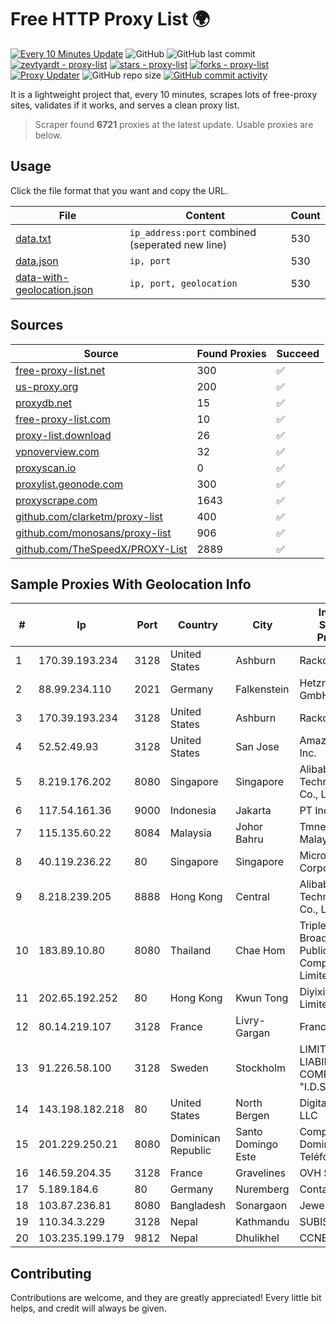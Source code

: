 
# Free HTTP Proxy List 🌍

[![Every 10 Minutes Update](https://github.com/mertguvencli/http-proxy-list/actions/workflows/main.yml/badge.svg?branch=main)](https://github.com/mertguvencli/http-proxy-list/actions/workflows/main.yml)
![GitHub](https://img.shields.io/github/license/mertguvencli/http-proxy-list)
![GitHub last commit](https://img.shields.io/github/last-commit/mertguvencli/http-proxy-list)
[![zevtyardt - proxy-list](https://img.shields.io/static/v1?label=zevtyardt&message=proxy-list&color=blue&logo=github)](https://github.com/zevtyardt/proxy-list "Go to GitHub repo")
[![stars - proxy-list](https://img.shields.io/github/stars/zevtyardt/proxy-list?style=social)](https://github.com/zevtyardt/proxy-list)
[![forks - proxy-list](https://img.shields.io/github/forks/zevtyardt/proxy-list?style=social)](https://github.com/zevtyardt/proxy-list)
[![Proxy Updater](https://github.com/zevtyardt/proxy-list/workflows/Proxy%20Updater/badge.svg)](https://github.com/zevtyardt/proxy-list/actions?query=workflow:"Proxy+Updater")
![GitHub repo size](https://img.shields.io/github/repo-size/zevtyardt/proxy-list)
[![GitHub commit activity](https://img.shields.io/github/commit-activity/m/zevtyardt/proxy-list?logo=commits)](https://github.com/zevtyardt/proxy-list/commits/main)

It is a lightweight project that, every 10 minutes, scrapes lots of free-proxy sites, validates if it works, and serves a clean proxy list.

> Scraper found **6721** proxies at the latest update. Usable proxies are below.

## Usage

Click the file format that you want and copy the URL.

|File|Content|Count|
|----|-------|-----|
|[data.txt](https://raw.githubusercontent.com/mertguvencli/http-proxy-list/main/proxy-list/data.txt)|`ip_address:port` combined (seperated new line)|530|
|[data.json](https://raw.githubusercontent.com/mertguvencli/http-proxy-list/main/proxy-list/data.json)|`ip, port`|530|
|[data-with-geolocation.json](https://raw.githubusercontent.com/mertguvencli/http-proxy-list/main/proxy-list/data-with-geolocation.json)|`ip, port, geolocation`|530|

## Sources

|Source|Found Proxies|Succeed|
|------|-------------|-------|
|[free-proxy-list.net](https://free-proxy-list.net)|300|✅|
|[us-proxy.org](https://www.us-proxy.org)|200|✅|
|[proxydb.net](http://proxydb.net)|15|✅|
|[free-proxy-list.com](https://free-proxy-list.com/?page=&port=&type%5B%5D=http&type%5B%5D=https&up_time=0&search=Search)|10|✅|
|[proxy-list.download](https://www.proxy-list.download/HTTP)|26|✅|
|[vpnoverview.com](https://vpnoverview.com/privacy/anonymous-browsing/free-proxy-servers)|32|✅|
|[proxyscan.io](https://www.proxyscan.io)|0|✅|
|[proxylist.geonode.com](https://proxylist.geonode.com/api/proxy-list?limit=300&page=1&sort_by=lastChecked&sort_type=desc&protocols=http,https)|300|✅|
|[proxyscrape.com](https://api.proxyscrape.com/v2/?request=displayproxies&protocol=http&timeout=10000&country=all&ssl=all&anonymity=all)|1643|✅|
|[github.com/clarketm/proxy-list](https://raw.githubusercontent.com/clarketm/proxy-list/master/proxy-list-raw.txt)|400|✅|
|[github.com/monosans/proxy-list](https://raw.githubusercontent.com/monosans/proxy-list/main/proxies/http.txt)|906|✅|
|[github.com/TheSpeedX/PROXY-List](https://raw.githubusercontent.com/TheSpeedX/PROXY-List/master/http.txt)|2889|✅|


## Sample Proxies With Geolocation Info

|#|Ip|Port|Country|City|Internet Service Provider|
|-|--|----|-------|----|-------------------------|
|1|170.39.193.234|3128|United States|Ashburn|Rackdog, LLC|
|2|88.99.234.110|2021|Germany|Falkenstein|Hetzner Online GmbH|
|3|170.39.193.234|3128|United States|Ashburn|Rackdog, LLC|
|4|52.52.49.93|3128|United States|San Jose|Amazon.com, Inc.|
|5|8.219.176.202|8080|Singapore|Singapore|Alibaba (US) Technology Co., Ltd.|
|6|117.54.161.36|9000|Indonesia|Jakarta|PT IndoInternet|
|7|115.135.60.22|8084|Malaysia|Johor Bahru|Tmnet, Telekom Malaysia Bhd.|
|8|40.119.236.22|80|Singapore|Singapore|Microsoft Corporation|
|9|8.218.239.205|8888|Hong Kong|Central|Alibaba (US) Technology Co., Ltd.|
|10|183.89.10.80|8080|Thailand|Chae Hom|Triple T Broadband Public Company Limited|
|11|202.65.192.252|80|Hong Kong|Kwun Tong|Diyixian.com Limited|
|12|80.14.219.107|3128|France|Livry-Gargan|France Telecom|
|13|91.226.58.100|3128|Sweden|Stockholm|LIMITED LIABILITY COMPANY "I.D.STRATEGY"|
|14|143.198.182.218|80|United States|North Bergen|DigitalOcean, LLC|
|15|201.229.250.21|8080|Dominican Republic|Santo Domingo Este|Compañía Dominicana de Teléfonos S. A.|
|16|146.59.204.35|3128|France|Gravelines|OVH SAS|
|17|5.189.184.6|80|Germany|Nuremberg|Contabo GmbH|
|18|103.87.236.81|8080|Bangladesh|Sonargaon|Jewel Aziz|
|19|110.34.3.229|3128|Nepal|Kathmandu|SUBISU C7|
|20|103.235.199.179|9812|Nepal|Dhulikhel|CCNEP|



## Contributing

Contributions are welcome, and they are greatly appreciated! Every
little bit helps, and credit will always be given.

